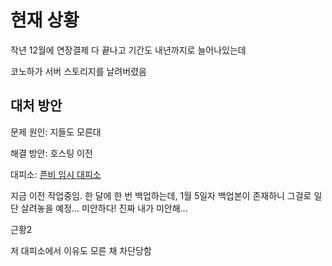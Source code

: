 # 현재 상황

작년 12월에 연장결제 다 끝나고 기간도 내년까지로 늘어나있는데

코노하가 서버 스토리지를 날려버렸음

## 대처 방안
문제 원인: 지들도 모른대

해결 방안: 호스팅 이전

대피소: [픈비 임시 대피소](https://fnbase.forumcommunity.net)

지금 이전 작업중임. 한 달에 한 번 백업하는데, 1월 5일자 백업본이 존재하니 그걸로 일단 살려놓을 예정...
미안하다! 진짜 내가 미안해...


근황2

저 대피소에서 이유도 모른 채 차단당함
